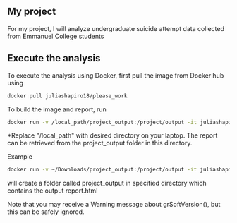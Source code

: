 ## My project

For my project, I will analyze undergraduate suicide attempt data collected from Emmanuel College students

## Execute the analysis

To execute the analysis using Docker, first pull the image from Docker hub using

```bash
docker pull juliashapiro18/please_work
```
To build the image and report, run

```bash
docker run -v /local_path/project_output:/project/output -it juliashapiro18/please_work
```
*Replace "/local_path" with desired directory on your laptop. The report can be retrieved from the project_output folder in this directory. 

Example 
```bash
docker run -v ~/Downloads/project_output:/project/output -it juliashapiro18/please_work
```
will create a folder called project_output in specified directory which contains the output report.html 

Note that you may receive a Warning message about grSoftVersion(), but this can be safely ignored.

